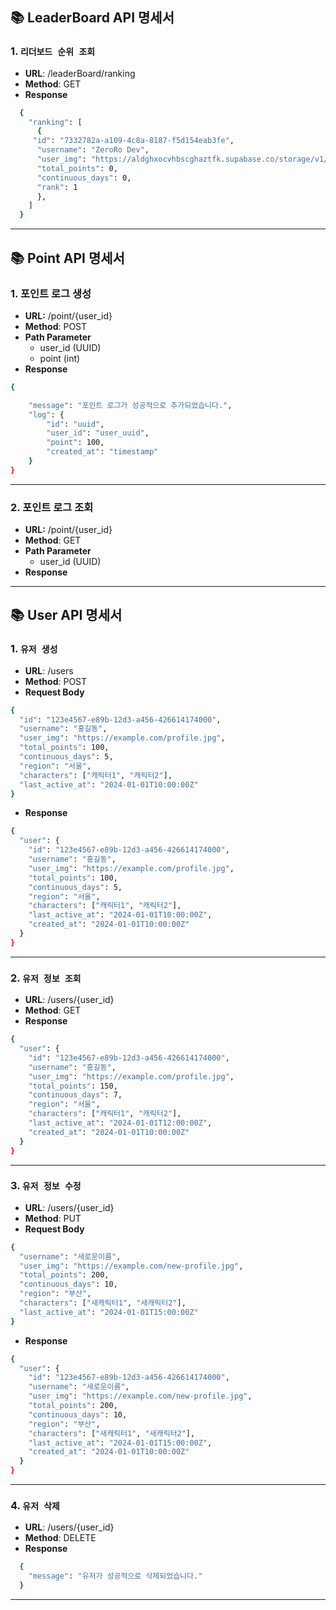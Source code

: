 ## **📚 LeaderBoard API 명세서**

### **1. `리더보드 순위 조회`**

- **URL**: /leaderBoard/ranking
- **Method**: GET
- **Response**

```bash
  {
    "ranking": [
      {
     "id": "7332782a-a109-4c8a-8187-f5d154eab3fe",
      "username": "ZeroRo Dev",
      "user_img": "https://aldghxocvhbscghaztfk.supabase.co/storage/v1/object/public/zeroro-post-bucket//zeroro_icon.png",
      "total_points": 0,
      "continuous_days": 0,
      "rank": 1
      },
    ]
  }
```

---

## **📚 Point API 명세서**

### 1. 포인트 로그 생성

- **URL:** /point/{user_id}
- **Method**: POST
- **Path Parameter**
  - user_id (UUID)
  - point (int)
- **Response**

```bash
{

	"message": "포인트 로그가 성공적으로 추가되었습니다.",
	"log": {
		"id": "uuid",
		"user_id": "user_uuid",
		"point": 100,
		"created_at": "timestamp"
	}
}
```

---

### 2. 포인트 로그 조회

- **URL:** /point/{user_id}
- **Method**: GET
- **Path Parameter**
  - user_id (UUID)
- **Response**

---

## **📚 User API 명세서**

### **1. `유저 생성`**

- **URL**: /users
- **Method**: POST
- **Request Body**

```bash
{
  "id": "123e4567-e89b-12d3-a456-426614174000",
  "username": "홍길동",
  "user_img": "https://example.com/profile.jpg",
  "total_points": 100,
  "continuous_days": 5,
  "region": "서울",
  "characters": ["캐릭터1", "캐릭터2"],
  "last_active_at": "2024-01-01T10:00:00Z"
}
```

- **Response**

```bash
{
  "user": {
    "id": "123e4567-e89b-12d3-a456-426614174000",
    "username": "홍길동",
    "user_img": "https://example.com/profile.jpg",
    "total_points": 100,
    "continuous_days": 5,
    "region": "서울",
    "characters": ["캐릭터1", "캐릭터2"],
    "last_active_at": "2024-01-01T10:00:00Z",
    "created_at": "2024-01-01T10:00:00Z"
  }
}
```

---

### **2. `유저 정보 조회`**

- **URL**: /users/{user_id}
- **Method**: GET
- **Response**

```bash
{
  "user": {
    "id": "123e4567-e89b-12d3-a456-426614174000",
    "username": "홍길동",
    "user_img": "https://example.com/profile.jpg",
    "total_points": 150,
    "continuous_days": 7,
    "region": "서울",
    "characters": ["캐릭터1", "캐릭터2"],
    "last_active_at": "2024-01-01T12:00:00Z",
    "created_at": "2024-01-01T10:00:00Z"
  }
}
```

---

### **3. `유저 정보 수정`**

- **URL**: /users/{user_id}
- **Method**: PUT
- **Request Body**

```bash
{
  "username": "새로운이름",
  "user_img": "https://example.com/new-profile.jpg",
  "total_points": 200,
  "continuous_days": 10,
  "region": "부산",
  "characters": ["새캐릭터1", "새캐릭터2"],
  "last_active_at": "2024-01-01T15:00:00Z"
}
```

- **Response**

```bash
{
  "user": {
    "id": "123e4567-e89b-12d3-a456-426614174000",
    "username": "새로운이름",
    "user_img": "https://example.com/new-profile.jpg",
    "total_points": 200,
    "continuous_days": 10,
    "region": "부산",
    "characters": ["새캐릭터1", "새캐릭터2"],
    "last_active_at": "2024-01-01T15:00:00Z",
    "created_at": "2024-01-01T10:00:00Z"
  }
}
```

---

### **4. `유저 삭제`**

- **URL**: /users/{user_id}
- **Method**: DELETE
- **Response**

```bash
  {
    "message": "유저가 성공적으로 삭제되었습니다."
  }

```

---
